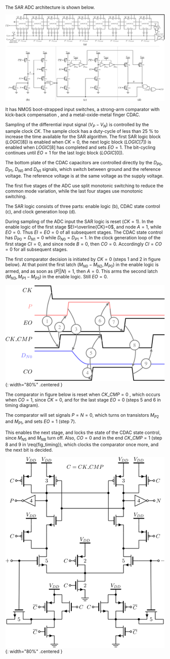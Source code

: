 

The SAR ADC architecture is shown below.

![](media/fig_sar_logic.svg)

It has NMOS boot-strapped input switches, a strong-arm comparator with kick-back compensation
, and a metal-oxide-metal finger CDAC.

Sampling of the differential input signal ($V_P - V_N$) is
controlled by the sample clock $CK$. The sample clock has a
duty-cycle of less than 25 % to increase the time available for the
SAR algorithm. The first SAR logic block
($LOGIC[8]$) is enabled when $CK=0$, the next logic block ($LOGIC[7]$) is
enabled when $LOGIC[8]$ has completed and sets $EO=1$. The bit-cycling continues until $EO=1$ for the last logic block
($LOGIC[0]$).


The bottom plate of the CDAC capacitors
are controlled directly by the $D_{P0}$, $D_{P1}$, $D_{N0}$ and
$D_{N1}$ signals, which switch between ground and the reference
voltage. The reference voltage is at the same voltage as the supply
voltage. 

The
first five stages of the ADC use split monotonic switching  to reduce the common
mode variation, while the last four stages use monotonic switching.

The SAR logic  consists of three parts:
enable logic (b), CDAC state control
(c), and clock generation loop
(d).

During sampling of the ADC input the SAR logic is reset ($CK=1$). In the
enable logic of the first  stage $EI=\overline{CK}=0$, and node $A=1$,
while $EO=0$. Thus $EI=EO=0$ of all subsequent stages. The CDAC
state control has $D_{P0}=D_{N1}=0$ while $D_{N0}=D_{P1}=1$. In the clock generation
loop of the first stage $CI=0$, and since node $B=0$, then
$CO=0$. Accordingly $CI=CO=0$ for all subsequent stages.

The first comparator decision is initiated by $CK=0$ (steps 1 and 2 in figure below). At that point the
first latch ($M_{N0}-M_{N2}, M_{P0}$) in the enable logic is armed, and as soon as $(P||N)=1$,
then $A=0$. This arms the second latch ($M_{N3},M_{P1}-M_{P3}$) in the enable
logic. Still $EO=0$.


![](media/fig_timing.svg){: width="80%" .centered }

The comparator in figure below is reset when $CK\_CMP=0$ , which
occurs when $CO=1$, since $CK=0$, and
for the last stage $EO=0$ (steps 5 and 6 in
timing diagram). 

The comparator will set signals $P=N=0$, which
turns on transistors $M_{P2}$ and $M_{P1}$, and sets $EO=1$ (step
7). 

This enables the next stage, and locks the state of the
CDAC state control,
since $M_{N5}$ and $M_{N8}$ turn off. Also, $CO=0$ and in the end $CK\_CMP=1$ (step 8 and 9 in \req{fig_timing}),
which clocks the comparator once more, and the next bit is decided.


![](media/fig_comparator.svg){: width="80%" .centered }

